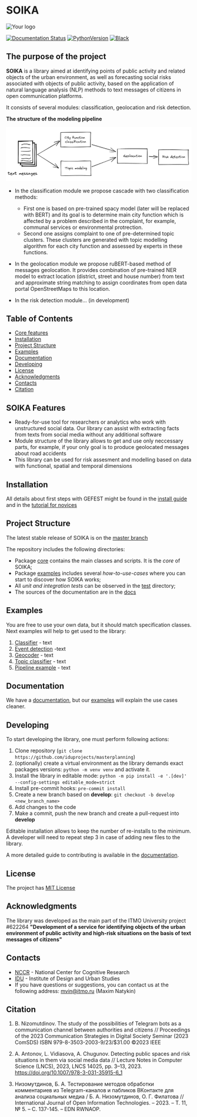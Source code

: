 # SOIKA

![Your logo](https://i.ibb.co/qBjVx8N/soika.jpg)


[![Documentation Status](https://readthedocs.org/projects/soika/badge/?version=latest)](https://soika.readthedocs.io/en/latest/?badge=latest)
[![PythonVersion](https://img.shields.io/badge/python-3.8%20%7C%203.9%20%7C%203.10-blue)](https://pypi.org/project/scikit-learn/)
[![Black](https://img.shields.io/badge/code%20style-black-000000.svg)](https://github.com/psf/black)

## The purpose of the project

**SOIKA** is a library aimed at identifying points of public activity and related objects of the urban environment, as well as forecasting social risks associated with objects of public activity, based on the application of natural language analysis (NLP) methods to text messages of citizens in open communication platforms. 

It consists of several modules: classification, geolocation and risk detection.

**The structure of the modeling pipeline**

![Pypline](/docs/img/pipeline_en.png )

- In the classification module we propose cascade with two classification methods: 

  - First one is based on pre-trained spacy model (later will be replaced with BERT) and its goal is to determine main city function which is affected by a problem described in the complaint, for example, communal services or environmental protrection. 
  - Second one assigns complaint to one of pre-determined topic clusters. These clusters are generated with topic modelling algorithm for each city function and assessed by experts in these functions.

- In the geolocation module we propose ruBERT-based method of messages geolocation. It provides combination of pre-trained NER model to extract location (district, street and house number) from text and approximate string matching to assign coordinates from open data portal OpenStreetMaps to this location.

- In the risk detection module... (in development)

## Table of Contents

- [Core features](#soika-features)
- [Installation](#installation)
- [Project Structure](#project-structure)
- [Examples](#examples)
- [Documentation](#documentation)
- [Developing](#developing)
- [License](#license)
- [Acknowledgments](#acknowledgments)
- [Contacts](#contacts)
- [Citation](#citation)


## SOIKA Features

- Ready-for-use tool for researchers or analytics who work with unstructured social data. Our library can assist with extracting facts from texts from social media without any additional software
- Module structure of the library allows to get and use only neccessary parts, for example, if your only goal is to produce geolocated messages about road accidents
- This library can be used for risk assesment and modelling based on data with functional, spatial and temporal dimensions

## Installation

All details about first steps with GEFEST might be found in the [install guide](https://soika.readthedocs.io/en/latest/soika/installation.html)
and in the [tutorial for novices](https://soika.readthedocs.io/en/latest/soika/quickstart.html)

## Project Structure

The latest stable release of SOIKA is on the [master branch](https://github.com/iduprojects/SOIKA/tree/master) 

The repository includes the following directories:

* Package [core](https://github.com/iduprojects/SOIKA/tree/master/factfinder)  contains the main classes and scripts. It is the *core* of SOIKA;
* Package [examples](https://github.com/iduprojects/SOIKA/tree/master/examples) includes several *how-to-use-cases* where you can start to discover how SOIKA works;
* All *unit and integration tests* can be observed in the [test]() directory;
* The sources of the documentation are in the [docs](https://github.com/iduprojects/SOIKA/tree/master/docs) 
                                                        
## Examples
You are free to use your own data, but it should match specification classes. Next examples will help to get used to the library:

1. [Classifier](examples/classifier_example.ipynb) - text
2. [Event detection](examples/event_detection_example.ipynb) -text
3. [Geocoder](examples/geocoder_example.ipynb) - text
4. [Topic classifier](examples/topic_classifier_example.ipynb) - text
5. [Pipeline example](examples/pipeline_example.ipynb) - text



## Documentation

We have a [documentation](https://soika.readthedocs.io/en/latest/?badge=latest), but our [examples](#examples) will explain the use cases cleaner.

## Developing

To start developing the library, one must perform following actions:

1. Clone repository (`git clone https://github.com/iduprojects/masterplanning`)
2. (optionally) create a virtual environment as the library demands exact packages versions: `python -m venv venv` and activate it.
3. Install the library in editable mode: `python -m pip install -e '.[dev]' --config-settings editable_mode=strict`
4. Install pre-commit hooks: `pre-commit install`
5. Create a new branch based on **develop**: `git checkout -b develop <new_branch_name>`
6. Add changes to the code
7. Make a commit, push the new branch and create a pull-request into **develop**

Editable installation allows to keep the number of re-installs to the minimum. A developer will need to repeat step 3 in case of adding new files to the library.

A more detailed guide to contributing is available in the [documentation](docs/source/contribution.rst).

## License

The project has [MIT License](./LICENSE)

## Acknowledgments

The library was developed as the main part of the ITMO University project #622264 **"Development of a service for identifying objects of the urban environment of public activity and high-risk situations on the basis of text messages of citizens"**


## Contacts

- [NCCR](https://actcognitive.org/o-tsentre/kontakty) - National Center for Cognitive Research
- [IDU](https://idu.itmo.ru/en/contacts/contacts.htm) - Institute of Design and Urban Studies
- If you have questions or suggestions, you can contact us at the following address: mvin@itmo.ru (Maxim Natykin)

## Citation

1. B. Nizomutdinov. The study of the possibilities of Telegram bots as a communication channel between authorities and citizens // Proceedings of the 2023 Communication Strategies in Digital Society Seminar (2023 ComSDS) ISBN 979-8-3503-2003-9/23/$31.00 ©2023 IEEE

2. A. Antonov, L. Vidiasova, A. Chugunov. Detecting public spaces and risk situations in them via social media data // Lecture Notes in Computer Science (LNCS), 2023, LNCS 14025, pp. 3–13, 2023. https://doi.org/10.1007/978-3-031-35915-6_1

3. Низомутдинов, Б. А. Тестирование методов обработки комментариев из Telegram-каналов и пабликов ВКонтакте для анализа социальных медиа / Б. А. Низомутдинов, О. Г. Филатова // International Journal of Open Information Technologies. – 2023. – Т. 11, № 5. – С. 137-145. – EDN RWNAOP.


